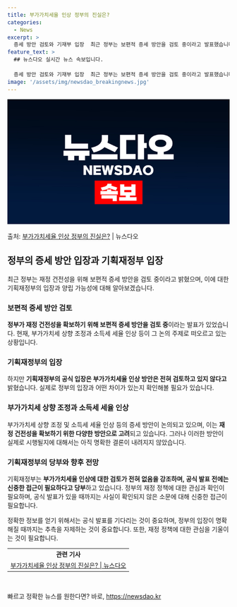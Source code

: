 ```yaml
---
title: 부가가치세율 인상 정부의 진실은?
categories:
  - News
excerpt: >
  증세 방안 검토와 기재부 입장  최근 정부는 보편적 증세 방안을 검토 중이라고 발표했습니다. 특히 부가가치세…
feature_text: >
  ## 뉴스다오 실시간 뉴스 속보입니다.

  증세 방안 검토와 기재부 입장  최근 정부는 보편적 증세 방안을 검토 중이라고 발표했습니다. 특히 부가가치세…
image: '/assets/img/newsdao_breakingnews.jpg'
---
```


![뉴스다오 속보](/assets/img/newsdao_breakingnews.jpg)

<p>출처: <a href="https://newsdao.kr/4429" rel="dofollow">부가가치세율 인상 정부의 진실은?</a> | 뉴스다오</p>

<h2 data-ke-size="size26">정부의 증세 방안 입장과 기획재정부 입장</h2>
<p data-ke-size="size16">최근 정부는 재정 건전성을 위해 보편적 증세 방안을 검토 중이라고 밝혔으며, 이에 대한 기획재정부의 입장과 양립 가능성에 대해 알아보겠습니다.</p>

<h3>보편적 증세 방안 검토</h3>
<p data-ke-size="size16"><b>정부가 재정 건전성을 확보하기 위해 보편적 증세 방안을 검토 중</b>이라는 발표가 있었습니다. 현재, 부가가치세 상향 조정과 소득세 세율 인상 등이 그 논의 주제로 떠오르고 있는 상황입니다.</p>

<h3>기획재정부의 입장</h3>
<p data-ke-size="size16">하지만 <b>기획재정부의 공식 입장은 부가가치세율 인상 방안은 전혀 검토하고 있지 않다고</b> 밝혔습니다. 실제로 정부의 입장과 어떤 차이가 있는지 확인해볼 필요가 있습니다.</p>

<h3>부가가치세 상향 조정과 소득세 세율 인상</h3>
<p data-ke-size="size16">부가가치세 상향 조정 및 소득세 세율 인상 등의 증세 방안이 논의되고 있으며, 이는 <b>재정 건전성을 확보하기 위한 다양한 방안으로 고려</b>되고 있습니다. 그러나 이러한 방안이 실제로 시행될지에 대해서는 아직 명확한 결론이 내려지지 않았습니다.</p>

<h3>기획재정부의 당부와 향후 전망</h3>
<p data-ke-size="size16">기획재정부는 <b>부가가치세율 인상에 대한 검토가 전혀 없음을 강조하며, 공식 발표 전에는 신중한 접근이 필요하다고 당부</b>하고 있습니다. 정부의 재정 정책에 대한 관심과 확인이 필요하며, 공식 발표가 있을 때까지는 사실이 확인되지 않은 소문에 대해 신중한 접근이 필요합니다.</p>
<p data-ke-size="size16">정확한 정보를 얻기 위해서는 공식 발표를 기다리는 것이 중요하며, 정부의 입장이 명확해질 때까지는 추측을 자제하는 것이 중요합니다. 또한, 재정 정책에 대한 관심을 기울이는 것이 필요합니다.</p>

<table>
  <tr>
    <td style="text-align: center; height: 17px;"><b>관련 기사</b></td>
  </tr>
  <tr>
    <td style="text-align: center; height: 17px;"><a href="https://newsdao.kr/4429">부가가치세율 인상 정부의 진실은? | 뉴스다오</a></td>
  </tr>
</table>
<p data-ke-size="size16">&nbsp;</p> 

빠르고 정확한 뉴스를 원한다면? 바로, <a href="https://newsdao.kr" rel="dofollow">https://newsdao.kr</a>


    
